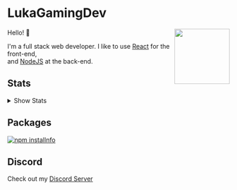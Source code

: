 <h1>
LukaGamingDev
</h1>

<img src="https://avatars.githubusercontent.com/LukaGamingDev?s=40&v=4" height="125" align="right" />

<div align="left">
<p>
Hello! 👋
</p>
<p>
I'm a full stack web developer. I like to use <a href="https://reactjs.org/">React</a> for the front-end,<br> and <a href="https://nodejs.org/">NodeJS</a> at the back-end.
</p>
</div>

## Stats

<div>
<details>
<summary>Show Stats</summary>
<div align="center">
  <img src="https://github-readme-stats.vercel.app/api?username=LukaGamingDev" width=a"500" />
</div>

<div align="center">
  <img src="https://github-readme-stats.vercel.app/api/top-langs/?username=LukaGamingDev" width="500" />
</div>
</details>
</div>

## Packages

<a href="https://nodei.co/npm/discord-interactions-server/"><img src="https://nodei.co/npm/discord-interactions-server.png" alt="npm installnfo" /></a>

## Discord

Check out my <a href="https://discord.gg/vqA9z8K6HE">Discord Server</a>
